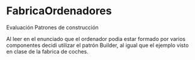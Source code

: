 # FabricaOrdenadores
Evaluación Patrones de construcción

Al leer en el enunciado que el ordenador podia estar formado por varios componentes decidi utilizar el patrón Builder, al igual que el ejemplo visto en clase de la fabrica de coches.
